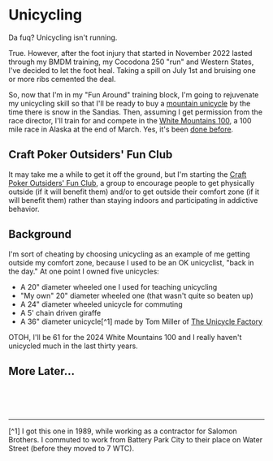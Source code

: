 # Unicycling

Da fuq? Unicycling isn't running.

True.  However, after the foot injury that started in November 2022 lasted
through my BMDM training, my Cocodona 250 "run" and Western States, I've
decided to let the foot heal.  Taking a spill on July 1st and bruising one
or more ribs cemented the deal.

So, now that I'm in my "Fun Around" training block, I'm going to
rejuvenate my unicycling skill so that I'll be ready to buy a
[mountain
unicycle](https://gazette.com/pikespeakcourier/not-a-circus-act-mountain-unicycling-is-serious-business-in-colorado/article_167e2d4e-45ac-11ed-a818-07f6c947a4ba.html)
by the time there is snow in the Sandias. Then, assuming I get
permission from the race director, I'll train for and compete in the
[White Mountains 100](https://wm100.endurancenorth.org/), a 100 mile
race in Alaska at the end of March. Yes, it's been [done
before](https://www.peninsulaclarion.com/life/fairbanks-unicyclist-completes-100-mile-race/).

## Craft Poker Outsiders' Fun Club

It may take me a while to get it off the ground, but I'm starting the
[Craft Poker Outsiders' Fun
Club](https://www.facebook.com/groups/682818577003329), a group to
encourage people to get physically outside (if it will benefit them)
and/or to get outside their comfort zone (if it will benefit them)
rather than staying indoors and participating in addictive behavior.

## Background

I'm sort of cheating by choosing unicycling as an example of me getting outside
my comfort zone, because I used to be an OK unicyclist, "back in the day."
At one point I owned five unicycles:
* A 20" diameter wheeled one I used for teaching unicycling
* "My own" 20" diameter wheeled one (that wasn't quite so beaten up)
* A 24" diameter wheeled unicycle for commuting
* A 5' chain driven giraffe
* A 36" diameter unicycle[^1] made by Tom Miller of [The Unicycle Factory](https://www.youtube.com/watch?v=NWPwJsU7vSM)

OTOH, I'll be 61 for the 2024 White Mountains 100 and I really haven't unicycled
much in the last thirty years.

## More Later&hellip;

<br/>
<br/>
<br/>
<hr/>

[^1] I got this one in 1989, while working as a contractor for
Salomon Brothers. I
commuted to work from Battery Park City to their place on Water Street (before
they moved to 7 WTC).
